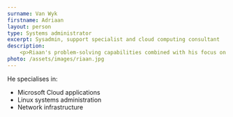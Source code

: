 ```yaml
---
surname: Van Wyk
firstname: Adriaan
layout: person
type: Systems administrator
excerpt: Sysadmin, support specialist and cloud computing consultant
description: 
    <p>Riaan's problem-solving capabilities combined with his focus on customer service keeps our servers running and our customers happy!</p>
photo: /assets/images/riaan.jpg
---
```

<p>He specialises in:</p>
<ul>
<li>Microsoft Cloud applications</li>
<li>Linux systems administration</li>
<li>Network infrastructure</li>
</ul>
